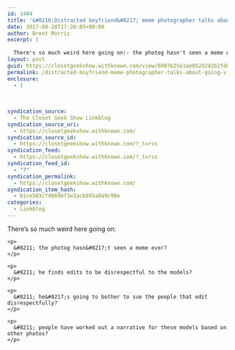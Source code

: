 ```yaml
---
id: 1404
title: '&#8216;Distracted boyfriend&#8217; meme photographer talks about going viral &#8211; INSIDER'
date: 2017-08-28T17:28:03+00:00
author: Brent Morris
excerpt: |
  
  There's so much weird here going on:- the photog hasn't seen a meme ever?- he finds edits to be disrespectful to the models?- he's going to bother to sue the people that edit disrespectfully?- people have worked out a narrative for these models ba...
layout: post
guid: https://closetgeekshow.withknown.com/view/6987b25e1ae052d242b2fd0ab701c38f
permalink: /distracted-boyfriend-meme-photographer-talks-about-going-viral-insider/
enclosure:
  - |
    
    
    
syndication_source:
  - The Closet Geek Show Linkblog
syndication_source_uri:
  - https://closetgeekshow.withknown.com/
syndication_source_id:
  - https://closetgeekshow.withknown.com/?_t=rss
syndication_feed:
  - https://closetgeekshow.withknown.com/?_t=rss
syndication_feed_id:
  - "7"
syndication_permalink:
  - https://closetgeekshow.withknown.com/
syndication_item_hash:
  - b1ce583cfd6696f3e2acb893a8a9c98e
categories:
  - Linkblog
---
```

<div class="known-bookmark">
  <div class="e-content">
    <p>
      There&#8217;s so much weird here going on:
    </p>
    
    <p>
      &#8211; the photog hasn&#8217;t seen a meme ever?
    </p>
    
    <p>
      &#8211; he finds edits to be disrespectful to the models?
    </p>
    
    <p>
      &#8211; he&#8217;s going to bother to sue the people that edit disrespectfully?
    </p>
    
    <p>
      &#8211; people have worked out a narrative for these models based on other photos?
    </p>
  </div>
</div>